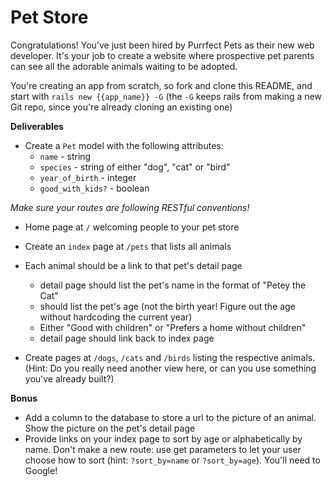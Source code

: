 # Pet Store

Congratulations!  You've just been hired by Purrfect Pets as their new web developer.  It's your job to create a website where prospective pet parents can see all the adorable animals waiting to be adopted.

You're creating an app from scratch, so fork and clone this README, and start with `rails new {{app_name}} -G` (the `-G` keeps rails from making a new Git repo, since you're already cloning an existing one)

**Deliverables**
- Create a `Pet` model with the following attributes:
  - `name` - string
  - `species` - string of either "dog", "cat" or "bird"
  - `year_of_birth` - integer 
  - `good_with_kids?` - boolean
  
*Make sure your routes are following RESTful conventions!* 
- Home page at `/` welcoming people to your pet store
- Create an `index` page at `/pets` that lists all animals
- Each animal should be a link to that pet's detail page
  - detail page should list the pet's name in the format of "Petey the Cat" 
  - should list the pet's age (not the birth year!  Figure out the age without hardcoding the current year)
  - Either "Good with children" or "Prefers a home without children" 
  - detail page should link back to index page
  
 - Create pages at `/dogs`, `/cats` and `/birds` listing the respective animals.  (Hint:  Do you really need another view here, or can you use something you've already built?)
 
 **Bonus**
  - Add a column to the database to store a url to the picture of an animal.  Show the picture on the pet's detail page
  - Provide links on your index page to sort by age or alphabetically by name.  Don't make a new route:  use get parameters to let your user choose how to sort (hint: `?sort_by=name` or `?sort_by=age`).  You'll need to Google!
